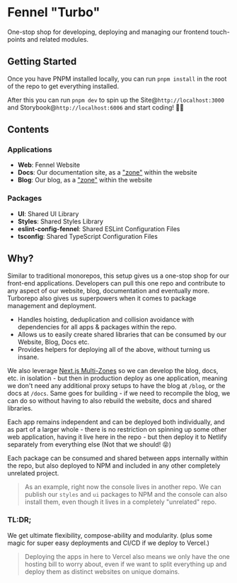 # Fennel "Turbo"
One-stop shop for developing, deploying and managing our frontend touch-points and related modules.

## Getting Started
Once you have PNPM installed locally, you can run `pnpm install` in the root of the repo to get everything installed. 

After this you can run `pnpm dev` to spin up the Site@`http://localhost:3000` and Storybook@`http://localhost:6006` and start coding! 🧑‍💻

## Contents
### Applications
- **Web**: Fennel Website
- **Docs**: Our documentation site, as a ["zone"](https://nextjs.org/docs/advanced-features/multi-zones) within the website
- **Blog**: Our blog, as a ["zone"](https://nextjs.org/docs/advanced-features/multi-zones) within the website

### Packages
- **UI**: Shared UI Library
- **Styles**: Shared Styles Library
- **eslint-config-fennel**: Shared ESLint Configuration Files
- **tsconfig**: Shared TypeScript Configuration Files

## Why?
Similar to traditional monorepos, this setup gives us a one-stop shop for our front-end applications. Developers can pull this one repo and contribute to any aspect of our website, blog, documentation and eventually more. Turborepo also gives us superpowers when it comes to package management and deployment.

- Handles hoisting, deduplication and collision avoidance with dependencies for all apps & packages within the repo.
- Allows us to easily create shared libraries that can be consumed by our Website, Blog, Docs etc.
- Provides helpers for deploying all of the above, without turning us insane.

We also leverage [Next.js Multi-Zones](https://nextjs.org/docs/advanced-features/multi-zones) so we can develop the blog, docs, etc. in isolation - but then in production deploy as one application, meaning we don't need any additional proxy setups to have the blog at `/blog`, or the docs at `/docs`. Same goes for building - if we need to recompile the blog, we can do so without having to also rebuild the website, docs and shared libraries.

Each app remains independent and can be deployed both individually, and as part of a larger whole - there is no restriction on spinning up some other web application, having it live here in the repo - but then deploy it to Netlify separately from everything else (Not that we should! 😝)

Each package can be consumed and shared between apps internally within the repo, but also deployed to NPM and included in any other completely unrelated project.

> As an example, right now the console lives in another repo. We can publish our `styles` and `ui` packages to NPM and the console can also install them, even though it lives in a completely "unrelated" repo.

### TL:DR;
We get ultimate flexibility, compose-ability and modularity. (plus some magic for super easy deployments and CI/CD if we deploy to Vercel.) 
> Deploying the apps in here to Vercel also means we only have the one hosting bill to worry about, even if we want to split everything up and deploy them as distinct websites on unique domains. 